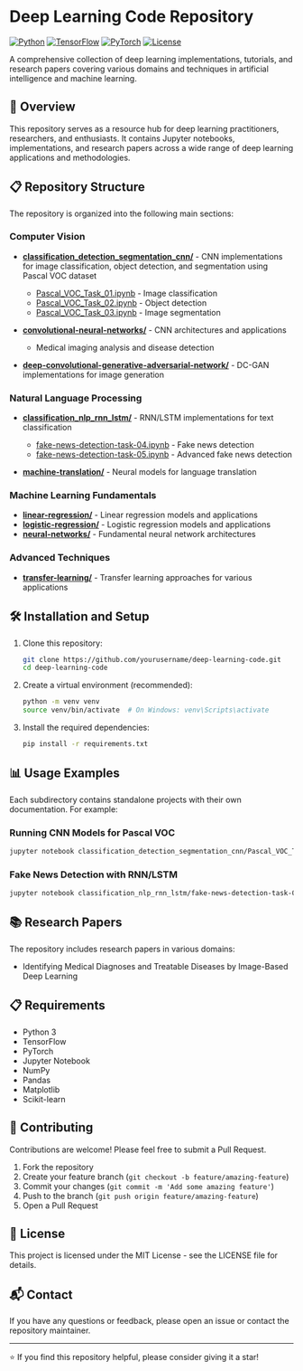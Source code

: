 # Deep Learning Code Repository

[![Python](https://img.shields.io/badge/Python-3%2B-blue)](https://www.python.org/)
[![TensorFlow](https://img.shields.io/badge/TensorFlow-2.x-orange)](https://www.tensorflow.org/)
[![PyTorch](https://img.shields.io/badge/PyTorch-1.x-red)](https://pytorch.org/)
[![License](https://img.shields.io/badge/License-MIT-green.svg)](LICENSE)

A comprehensive collection of deep learning implementations, tutorials, and research papers covering various domains and techniques in artificial intelligence and machine learning.

## 🚀 Overview

This repository serves as a resource hub for deep learning practitioners, researchers, and enthusiasts. It contains Jupyter notebooks, implementations, and research papers across a wide range of deep learning applications and methodologies.

## 📋 Repository Structure

The repository is organized into the following main sections:

### Computer Vision
- **[classification_detection_segmentation_cnn/](classification_detection_segmentation_cnn/)** - CNN implementations for image classification, object detection, and segmentation using Pascal VOC dataset
  - [Pascal_VOC_Task_01.ipynb](classification_detection_segmentation_cnn/Pascal_VOC_Task_01.ipynb) - Image classification
  - [Pascal_VOC_Task_02.ipynb](classification_detection_segmentation_cnn/Pascal_VOC_Task_02.ipynb) - Object detection
  - [Pascal_VOC_Task_03.ipynb](classification_detection_segmentation_cnn/Pascal_VOC_Task_03.ipynb) - Image segmentation

- **[convolutional-neural-networks/](convolutional-neural-networks/)** - CNN architectures and applications
  - Medical imaging analysis and disease detection

- **[deep-convolutional-generative-adversarial-network/](deep-convolutional-generative-adversarial-network/)** - DC-GAN implementations for image generation

### Natural Language Processing
- **[classification_nlp_rnn_lstm/](classification_nlp_rnn_lstm/)** - RNN/LSTM implementations for text classification
  - [fake-news-detection-task-04.ipynb](classification_nlp_rnn_lstm/fake-news-detection-task-04.ipynb) - Fake news detection
  - [fake-news-detection-task-05.ipynb](classification_nlp_rnn_lstm/fake-news-detection-task-05.ipynb) - Advanced fake news detection

- **[machine-translation/](machine-translation/)** - Neural models for language translation

### Machine Learning Fundamentals
- **[linear-regression/](linear-regression/)** - Linear regression models and applications
- **[logistic-regression/](logistic-regression/)** - Logistic regression models and applications 
- **[neural-networks/](neural-networks/)** - Fundamental neural network architectures

### Advanced Techniques
- **[transfer-learning/](transfer-learning/)** - Transfer learning approaches for various applications

## 🛠️ Installation and Setup

1. Clone this repository:
   ```bash
   git clone https://github.com/yourusername/deep-learning-code.git
   cd deep-learning-code
   ```

2. Create a virtual environment (recommended):
   ```bash
   python -m venv venv
   source venv/bin/activate  # On Windows: venv\Scripts\activate
   ```

3. Install the required dependencies:
   ```bash
   pip install -r requirements.txt
   ```

## 📊 Usage Examples

Each subdirectory contains standalone projects with their own documentation. For example:

### Running CNN Models for Pascal VOC
```bash
jupyter notebook classification_detection_segmentation_cnn/Pascal_VOC_Task_01.ipynb
```

### Fake News Detection with RNN/LSTM
```bash
jupyter notebook classification_nlp_rnn_lstm/fake-news-detection-task-04.ipynb
```

## 📚 Research Papers

The repository includes research papers in various domains:
- Identifying Medical Diagnoses and Treatable Diseases by Image-Based Deep Learning

## 📋 Requirements

- Python 3
- TensorFlow 
- PyTorch 
- Jupyter Notebook
- NumPy
- Pandas
- Matplotlib
- Scikit-learn

## 🤝 Contributing

Contributions are welcome! Please feel free to submit a Pull Request.

1. Fork the repository
2. Create your feature branch (`git checkout -b feature/amazing-feature`)
3. Commit your changes (`git commit -m 'Add some amazing feature'`)
4. Push to the branch (`git push origin feature/amazing-feature`)
5. Open a Pull Request

## 📄 License

This project is licensed under the MIT License - see the LICENSE file for details.

## 📬 Contact

If you have any questions or feedback, please open an issue or contact the repository maintainer.

---

⭐️ If you find this repository helpful, please consider giving it a star!
